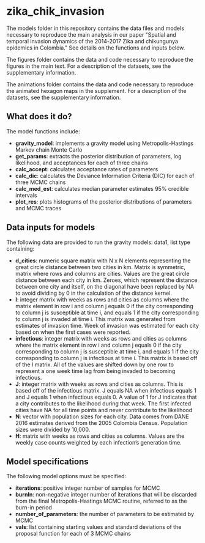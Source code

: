 # zika_chik_invasion

The models folder in this repository contains the data files and models necessary to reproduce the main analysis in our paper "Spatial and temporal invasion dynamics of the 2014-2017 Zika and chikungunya epidemics in Colombia." See details on the functions and inputs below.

The figures folder contains the data and code necessary to reproduce the figures in the main text. For a description of the datasets, see the supplementary information.

The animations folder contains the data and code necessary to reproduce the animated hexagon maps in the supplement. For a description of the datasets, see the supplementary information.

## What does it do?

The model functions include:
* **gravity_model**: implements a gravity model using Metropolis-Hastings Markov chain Monte Carlo 
* **get_params**: extracts the posterior distribution of parameters, log likelihood, and acceptances for each of three chains
* **calc_accept**: calculates acceptance rates of parameters
* **calc_dic**: calculates the Deviance Information Criteria (DIC) for each of three MCMC chains
* **calc_med_est**: calculates median parameter estimates 95% credible intervals 
* **plot_res**: plots histograms of the posterior distributions of parameters and MCMC traces

## Data inputs for models

The following data are provided to run the gravity models:
data1, list type containing:
* **d_cities**: numeric square matrix with N x N elements representing the great circle distance between two cities in km. Matrix is symmetric, matrix where rows and columns are cities. Values are the great circle distance between each city in km. Zeroes, which represent the distance between one city and itself, on the diagonal have been replaced by NA to avoid dividing by 0 in the calculation of the distance kernel. 
* **I**: integer matrix with weeks as rows and cities as columns where the matrix element in row i and column j equals 0 if the city corresponding to column j is susceptible at time i, and equals 1 if the city corresponding to column j is invaded at time i. This matrix was generated from estimates of invasion time. Week of invasion was estimated for each city based on when the first cases were reported.
* **infectious**: integer matrix with weeks as rows and cities as columns where the matrix element in row i and column j equals 0 if the city corresponding to column j is susceptible at time i, and equals 1 if the city corresponding to column j is infectious at time i. This matrix is based off of the I matrix. All of the values are shifted down by one row to represent a one week time lag from being invaded to becoming infectious. 
* **J**: integer matrix with weeks as rows and cities as columns. This is based off of the infectious matrix. J equals NA when infectious equals 1 and J equals 1 when infectious equals 0. A value of 1 for J indicates that a city contributes to the likelihood during that week. The first infected cities have NA for all time points and never contribute to the likelihood
* **N**: vector with population sizes for each city. Data comes from DANE 2016 estimates derived from the 2005 Colombia Census. Population sizes were divided by 10,000.
* **H**: matrix with weeks as rows and cities as columns. Values are the weekly case counts weighted by each infection’s generation time.

## Model specifications

The following model options must be specified:
* **iterations**: positive integer number of samples for MCMC
* **burnIn**: non-negative integer number of iterations that will be discarded from the final Metropolis-Hastings MCMC routine, referred to as the burn-in period
* **number_of_parameters**: the number of parameters to be estimated by MCMC
* **vals**: list containing starting values and standard deviations of the proposal function for each of 3 MCMC chains
